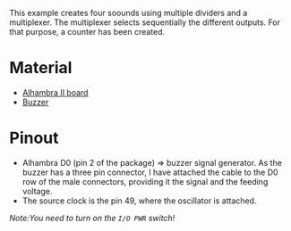 This example creates four soounds using multiple dividers and a multiplexer. The multiplexer selects sequentially the different outputs. For that purpose, a counter has been created.

# Material

+ [Alhambra II board](https://alhambrabits.com/alhambra/)
+ [Buzzer](https://www.digikey.es/products/es?keywords=1910-PIS-1278-ND%20)

# Pinout

+ Alhambra D0 (pin 2 of the package) => buzzer signal generator. As the buzzer has a three pin connector, I have attached the cable to the D0 row of the male connectors, providing it the signal and the feeding voltage.
+ The source clock is the pin 49, where the oscillator is attached.

_Note:You need to turn on the `I/O PWR` switch!_
